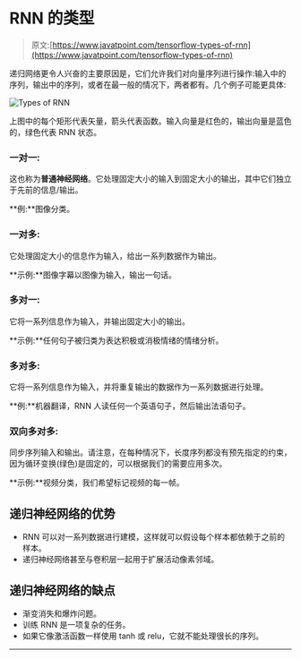 # RNN 的类型

> 原文:[https://www.javatpoint.com/tensorflow-types-of-rnn](https://www.javatpoint.com/tensorflow-types-of-rnn)

递归网络更令人兴奋的主要原因是，它们允许我们对向量序列进行操作:输入中的序列，输出中的序列，或者在最一般的情况下，两者都有。几个例子可能更具体:

![Types of RNN](../Images/3ad3d8023998ff72e9319b7fea652800.png)

上图中的每个矩形代表矢量，箭头代表函数。输入向量是红色的，输出向量是蓝色的，绿色代表 RNN 状态。

### 一对一:

这也称为**普通神经网络**。它处理固定大小的输入到固定大小的输出，其中它们独立于先前的信息/输出。

**例:**图像分类。

### 一对多:

它处理固定大小的信息作为输入，给出一系列数据作为输出。

**示例:**图像字幕以图像为输入，输出一句话。

### 多对一:

它将一系列信息作为输入，并输出固定大小的输出。

**示例:**任何句子被归类为表达积极或消极情绪的情绪分析。

### 多对多:

它将一系列信息作为输入，并将重复输出的数据作为一系列数据进行处理。

**例:**机器翻译，RNN 人读任何一个英语句子，然后输出法语句子。

### 双向多对多:

同步序列输入和输出。请注意，在每种情况下，长度序列都没有预先指定的约束，因为循环变换(绿色)是固定的，可以根据我们的需要应用多次。

**示例:**视频分类，我们希望标记视频的每一帧。

## 递归神经网络的优势

*   RNN 可以对一系列数据进行建模，这样就可以假设每个样本都依赖于之前的样本。
*   递归神经网络甚至与卷积层一起用于扩展活动像素邻域。

## 递归神经网络的缺点

*   渐变消失和爆炸问题。
*   训练 RNN 是一项复杂的任务。
*   如果它像激活函数一样使用 tanh 或 relu，它就不能处理很长的序列。

* * *